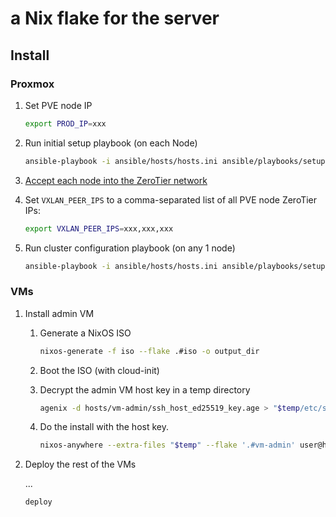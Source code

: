 # a Nix flake for the server

## Install

### Proxmox

1. Set PVE node IP

   ```sh
   export PROD_IP=xxx
   ```

2. Run initial setup playbook (on each Node)

   ```sh
   ansible-playbook -i ansible/hosts/hosts.ini ansible/playbooks/setup/prod-init.yml
   ```

3. [Accept each node into the ZeroTier network](https://my.zerotier.com/)

4. Set `VXLAN_PEER_IPS` to a comma-separated list of all PVE node ZeroTier IPs:

   ```sh
   export VXLAN_PEER_IPS=xxx,xxx,xxx
   ```

5. Run cluster configuration playbook (on any 1 node)

   ```sh
   ansible-playbook -i ansible/hosts/hosts.ini ansible/playbooks/setup/prod-config.yml
   ```

### VMs

1. Install admin VM

    1. Generate a NixOS ISO

        ```sh
        nixos-generate -f iso --flake .#iso -o output_dir
        ```

    2. Boot the ISO (with cloud-init)

    3. Decrypt the admin VM host key in a temp directory

        ```sh
        agenix -d hosts/vm-admin/ssh_host_ed25519_key.age > "$temp/etc/ssh/ssh_host_ed25519_key"
        ```

    4. Do the install with the host key.

        ```sh
        nixos-anywhere --extra-files "$temp" --flake '.#vm-admin' user@host
        ```

2. Deploy the rest of the VMs

    ...

    ```sh
    deploy
    ```
